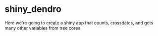 # shiny_dendro
Here we're going to create a shiny app that counts, crossdates, and gets many other variables from tree cores
